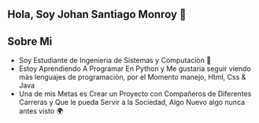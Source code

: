 ## Hola, Soy Johan Santiago Monroy 👋

## Sobre Mi
- Soy Estudiante de Ingenieria de Sistemas y Computaciòn 🙌
- Estoy Aprendiendo A Programar En Python y Me gustaria seguir viendo màs lenguajes de programaciòn, por el Momento manejo, Html, Css & Java
- Una de mis Metas es Crear un Proyecto con Compañeros de Diferentes Carreras y Que le pueda Servir a la Sociedad, Algo Nuevo algo nunca antes visto 🌍
